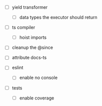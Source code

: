 -   [ ] yield transformer

    -   [ ] data types the executor should return

-   [ ] ts compiler

    -   [ ] hoist imports

-   [ ] cleanup the @since
-   [ ] attribute docs-ts

-   [ ] eslint

    -   [ ] enable no console

-   [ ] tests

    -   [ ] enable coverage
